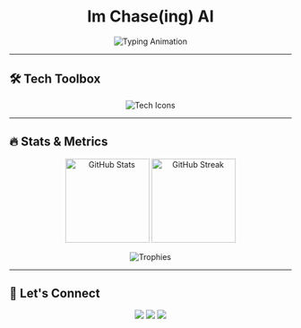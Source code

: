 <h1 align="center">Im Chase(ing) AI</h1>

<p align="center">
  <img src="https://readme-typing-svg.demolab.com?font=Fira+Code&weight=600&size=24&pause=1000&color=F788ED&width=435&lines=AI+Architect+%7C+DevOps+Explorer;Building+the+future+with+code!;Let's+create+something+epic!+%F0%9F%98%89" alt="Typing Animation"/>
</p>

---

## 🛠️ Tech Toolbox
<div align="center">
  <img src="https://skillicons.dev/icons?i=javascript,typescript,nodejs,react,nextjs,tailwind,figma,docker,linux,postgres,redis,supabase" alt="Tech Icons"/>
</div>

---

## 🔥 Stats & Metrics
<p align="center">
  <img src="https://github-readme-stats.vercel.app/api?username=chaseingai&show_icons=true&theme=radical&hide_border=true" alt="GitHub Stats" height="150"/>
  <img src="https://github-readme-streak-stats.herokuapp.com/?user=chaseingai&theme=radical&hide_border=true" alt="GitHub Streak" height="150"/>
</p>
<p align="center">
  <img src="https://github-profile-trophy.vercel.app/?username=chaseingai&theme=radical&margin-w=15&margin-h=15" alt="Trophies"/>
</p>

---

## 🌌 Let's Connect
<p align="center">
  <a href="https://linkedin.com/in/chasestarnes"><img src="https://img.shields.io/badge/-LinkedIn-0A66C2?style=for-the-badge&logo=linkedin&logoColor=white"/></a>
  <a href="https://twitter.com/chasestarnes"><img src="https://img.shields.io/badge/-Twitter-1DA1F2?style=for-the-badge&logo=twitter&logoColor=white"/></a>
  <a href="https://app.theaicheatcode.com"><img src="https://img.shields.io/badge/-My Website-F788ED?style=for-the-badge&logo=google-chrome&logoColor=white"/></a>
</p>
